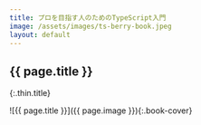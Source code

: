 ```yaml
---
title: プロを目指す人のためのTypeScript入門
image: /assets/images/ts-berry-book.jpeg
layout: default
---
```


## {{ page.title }}
{:.thin.title}

![{{ page.title }}]({{ page.image }}){:.book-cover}
